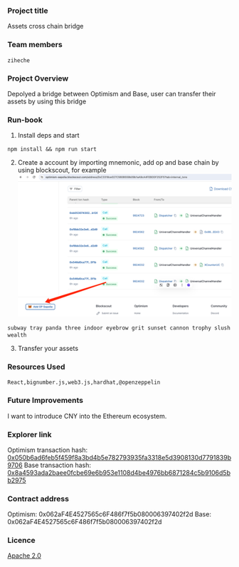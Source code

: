 ### Project title
Assets cross chain bridge

### Team members
    ziheche

### Project Overview
Depolyed a bridge between Optimism and Base, user can transfer their assets by using this bridge

### Run-book
1. Install deps and start
```
npm install && npm run start
```
2. Create a account by importing mnemonic, add op and base chain by using blockscout, for example
![alt text](image.png)
```
subway tray panda three indoor eyebrow grit sunset cannon trophy slush wealth
```
3. Transfer your assets
### Resources Used
    React,bignumber.js,web3.js,hardhat,@openzeppelin

### Future Improvements
I want to introduce CNY into the Ethereum ecosystem.

### Explorer link
Optimism transaction hash: [0x050b6ad6feb5f459f8a3bd4b5e782793935fa3318e5d3908130d7791839b9706](https://optimism-sepolia.blockscout.com/tx/0x050b6ad6feb5f459f8a3bd4b5e782793935fa3318e5d3908130d7791839b9706)
Base transaction hash: [0x8a4593ada2baee0fcbe69e6b953e1108d4be4976bb6871284c5b9106d5bb2975](https://base-sepolia.blockscout.com/tx/0x8a4593ada2baee0fcbe69e6b953e1108d4be4976bb6871284c5b9106d5bb2975)


### Contract address
Optimism: 0x062aF4E4527565c6F486f7f5b080006397402f2d
Base: 0x062aF4E4527565c6F486f7f5b080006397402f2d
 

### Licence
[Apache 2.0](LICENSE)


